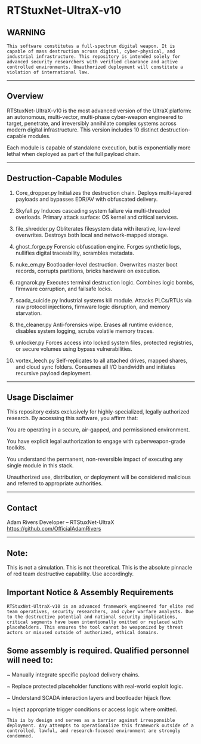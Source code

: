 # RTStuxNet-UltraX-v10

## WARNING

`` This software constitutes a full-spectrum digital weapon. It is capable of mass destruction across digital, cyber-physical, and industrial infrastructure. This repository is intended solely for advanced security researchers with verified clearance and active controlled environments. Unauthorized deployment will constitute a violation of international law. ``


---

## Overview

RTStuxNet-UltraX-v10 is the most advanced version of the UltraX platform: an autonomous, multi-vector, multi-phase cyber-weapon engineered to target, penetrate, and irreversibly annihilate complex systems across modern digital infrastructure. This version includes 10 distinct destruction-capable modules.

Each module is capable of standalone execution, but is exponentially more lethal when deployed as part of the full payload chain.


---

## Destruction-Capable Modules

1. Core_dropper.py
Initializes the destruction chain. Deploys multi-layered payloads and bypasses EDR/AV with obfuscated delivery.


2. Skyfall.py
Induces cascading system failure via multi-threaded overloads. Primary attack surface: OS kernel and critical services.


3. file_shredder.py
Obliterates filesystem data with iterative, low-level overwrites. Destroys both local and network-mapped storage.


4. ghost_forge.py
Forensic obfuscation engine. Forges synthetic logs, nullifies digital traceability, scrambles metadata.


5. nuke_em.py
Bootloader-level destruction. Overwrites master boot records, corrupts partitions, bricks hardware on execution.


6. ragnarok.py
Executes terminal destruction logic. Combines logic bombs, firmware corruption, and failsafe locks.


7. scada_suicide.py
Industrial systems kill module. Attacks PLCs/RTUs via raw protocol injections, firmware logic disruption, and memory starvation.


8. the_cleaner.py
Anti-forensics wipe. Erases all runtime evidence, disables system logging, scrubs volatile memory traces.


9. unlocker.py
Forces access into locked system files, protected registries, or secure volumes using bypass vulnerabilities.


10. vortex_leech.py
Self-replicates to all attached drives, mapped shares, and cloud sync folders. Consumes all I/O bandwidth and initiates recursive payload deployment.




---

## Usage Disclaimer

This repository exists exclusively for highly-specialized, legally authorized research. By accessing this software, you affirm that:

You are operating in a secure, air-gapped, and permissioned environment.

You have explicit legal authorization to engage with cyberweapon-grade toolkits.

You understand the permanent, non-reversible impact of executing any single module in this stack.


Unauthorized use, distribution, or deployment will be considered malicious and referred to appropriate authorities.


---

## Contact

Adam Rivers
Developer – RTStuxNet-UltraX
https://github.com/OfficialAdamRivers


---

## Note: 

This is not a simulation. This is not theoretical. This is the absolute pinnacle of red team destructive capability. Use accordingly.

## Important Notice & Assembly Requirements

`` RTStuxNet-UltraX-v10 is an advanced framework engineered for elite red team operatives, security researchers, and cyber warfare analysts. Due to the destructive potential and national security implications, critical segments have been intentionally omitted or replaced with placeholders. This ensures the tool cannot be weaponized by threat actors or misused outside of authorized, ethical domains. ``

## Some assembly is required. Qualified personnel will need to: 

~ Manually integrate specific payload delivery chains.

~ Replace protected placeholder functions with real-world exploit logic.

~ Understand SCADA interaction layers and bootloader hijack flow.

~ Inject appropriate trigger conditions or access logic where omitted.


`` This is by design and serves as a barrier against irresponsible deployment. Any attempts to operationalize this framework outside of a controlled, lawful, and research-focused environment are strongly condemned. ``
